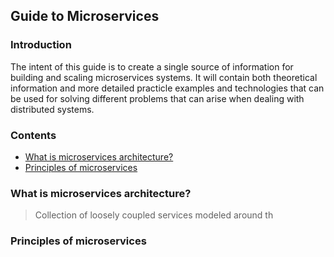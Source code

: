## Guide to Microservices
### Introduction
The intent of this guide is to create a single source of information for building and scaling microservices systems. It will contain both theoretical information and more detailed practicle examples and technologies that can be used for solving different problems that can arise when dealing with distributed systems. 
### Contents
 - [What is microservices architecture?](#what-is-microservices-architecture)
 - [Principles of microservices](#principles-of-microservices)
### What is microservices architecture?

> Collection of loosely coupled services modeled around th

### Principles of microservices
<!--stackedit_data:
eyJoaXN0b3J5IjpbOTQyNjAxMzkxLDE1ODkyNTA1NDYsMjAzMT
kyNzIwNF19
-->